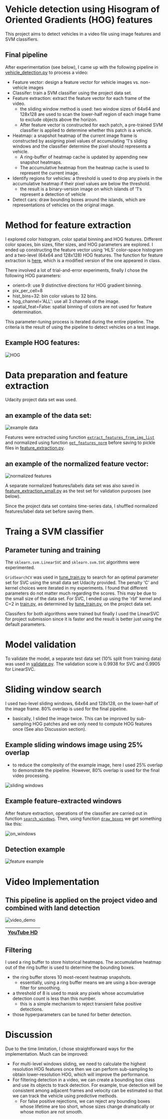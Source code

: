 # Vehicle detection using Hisogram of Oriented Gradients (HOG) features
This project aims to detect vehicles in a video file using image features and SVM classifiers.

## Final pipeline
After experimentation (see below), I came up with the following pipeline in [vehicle_detection.py](vehicle_detection.py) to process a video:

* Feature vector: design a feature vector for vehicle images vs. non-vehicle images
* Classifer: train a SVM classifier using the project data set.
* Feature extraction: extract the feature vector for each frame of the video.
    * the sliding window method is used: two window sizes of 64x64 and 128x128 are used to scan the lower-half region of each image frame to exclude objects above the horizon.
    * After feature vector is constructed for each patch, a pre-trained SVM classifier is applied to determine whether this patch is a vehicle.
* Heatmap: a snapshot heatmap of the current image frame is constructed by assigning pixel values of accumulating '1's sliding windows and the classifier determine the pixel should represents a vehicle.
    * A ring-buffer of heatmap cache is updated by appending new snapshot heatmaps.
    * The accumulative heatmap from the heatmap cache is used to represent the current image.
* Identify regions for vehicles: a threshold is used to drop any pixels in the accumulative heatmap if their pixel values are below the threshold.
    * the result is a binary-version image on which islands of '1's represent a detection of vehicle
* Detect cars: draw bounding boxes around the islands, which are representations of vehicles on the original image.

# Method for feature extraction
I explored color histogram, color spatial binning and HOG features. Different color spaces, bin sizes, filter sizes, and HOG parameters are explored. I ended up constructing the feature vector using 'HLS' color-space histogram and a two-level (64x64 and 128x128) HOG features.
The function for feature extraction is [here](https://github.com/bo-rc/CarND-Vehicle-Detection/blob/master/util.py#L154), which is a modified version of the one appeared in class.

There involved a lot of trial-and-error experiments, finally I chose the following HOG parameters:
* orient=9: use 9 distinctive directions for HOG gradient binning.
* pix_per_cell=8
* hist_bins=32: bin color values to 32 bins.
* hog_channel='ALL': use all 3 channels of the image.
* spatial_feat=False: spatial binning of colors are not used for feature determination.

This parameter-tuning process is iterated during the entire pipeline. The criteria is the result of using the pipeline to detect vehicles on a test image.

## Example HOG features:

![HOG](output_images/example_HOG.png)


# Data preparation and feature extraction
Udacity project data set was used.

## an example of the data set:
![example data](output_images/example_data.png)

 
Features were extracted using function [`extract_features_from_img_list`](https://github.com/bo-rc/CarND-Vehicle-Detection/blob/master/util.py#L154) and normalized using function [`get_features_norm`](https://github.com/bo-rc/CarND-Vehicle-Detection/blob/master/util.py#L205) before saving to pickle files in [feature_extraction.py](./feature_extraction.py).

## an example of the normalized feature vector:
![normalized features](output_images/feature_normalized.png)


A separate normalized features/labels data set was also saved in [feature_extraction_small.py](./feature_extraction_small.py) as the test set for validation purposes (see below).

Since the project data set contains time-series data, I shuffled normalized features/label data set before saving them.

# Traing a SVM classifier

## Parameter tuning and training

The `sklearn.svm.LinearSVC` and `sklearn.svm.SVC` algorithms were experimented. 

`GridSearchCV` was used in [tune_train.py](./tune_train.py) to search for an optimal parameter set for SVC using the small data set Udacity provided.
The penalty 'C' and kernel choices were iterated in my experiments. I found that different parameters do not matter much regarding the scores. This may be due to the small size of the data set.
For SVC, I ended up using the 'rbf' kernel and C=2 in [train.py](./train.py), as determined by [tune_train.py](./tune_train.py), on the project data set.

Classifers for both algorithms were trained but finally I used the LinearSVC for project submission since it is faster and the result is better just using the default parameters.
# Model validation
To validate the model, a separate test data set (10% split from training data) was used in [validate.py](./validate.py). The validation score is 0.9938 for SVC and 0.9905 for LinearSVC.

# Sliding window search
I used two-level sliding windows, 64x64 and 128x128, on the lower-half of the image frame. 80% overlap is used for the final pipeline.
* basically, I slided the image twice. This can be improved by sub-sampling HOG patches and we only need to compute HOG features once (See also Discussion section).

## Example sliding windows image using 25% overlap

* to reduce the complexity of the example image, here I used 25% overlap to demonstrate the pipeline. However, 80% overlap is used for the final video processing.

![sliding windows](output_images/example_sliding_wind.jpg)

## Example feature-extracted windows

After feature extraction, operations of the classifier are carried out in function [`search_windows`](https://github.com/bo-rc/CarND-Vehicle-Detection/blob/master/util.py#L325). Then, using function [`draw_boxes`](https://github.com/bo-rc/CarND-Vehicle-Detection/blob/master/util.py#L13) we get something like this:

![on_windows](output_images/windows.jpg)

## Detection example

![feature example](output_images/test6-processed.jpg)

# Video Implementation

## This pipeline is applied on the project video and combined with land detection

![video_demo](output_images/video_demo.gif)

|[YouTube HD](https://youtu.be/wQfOsQn7FW0)|
|:-------:|


## Filtering

I used a ring buffer to store historical heatmaps. The accumulative heatmap out of the ring buffer is used to determine the bounding boxes.
* the ring buffer stores 10 most-recent heatmap snapshots.
    * essentially, using a ring buffer means we are using a box-average filter for smoothing.
* a threshold of 8 is used to mask any pixels whose accumulative detection count is less than this number.
    * this is a simple mechanism to reject transient false positive detections. 
* those hyperparameters can be tuned for better detection.

# Discussion

Due to the time limitation, I chose straightforward ways for the implementation. Much can be improved:
* For multi-level windows sliding, we need to calculate the highest resolution HOG features once then we can perform sub-sampling to obtain lower-resolution HOG, which will improve the performance.
* For filtering detection in a video, we can create a bounding box class and use its objects to track detection. For example, true detection will be consistent among adjacent frames and velocity can be estimated so that we can track the vehicle using predictive methods.
    * For false positive rejections, we can reject any bounding boxes whose lifetime are too short, whose sizes change dramatically or whose motion are not smooth.

